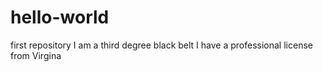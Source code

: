 # hello-world
first repository
I am a third degree black belt
I have a professional license from Virgina
